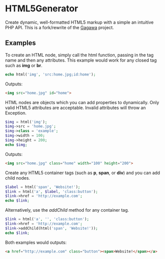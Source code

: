 HTML5Generator
==============

Create dynamic, well-formatted HTML5 markup with a simple an intuitive PHP API. This is a fork/rewrite of the [Gagawa](https://code.google.com/p/gagawa/) project. 

Examples
----------

To create an HTML node, simply call the html function, passing in the tag name and then any attributes. This example would work for any closed tag such as **img** or **br**.

```php
echo html('img', 'src:home.jpg;id:home');
```

Outputs:

```html
<img src="home.jpg" id="home">
```

HTML nodes are objects which you can add properties to dynamically. Only valid HTML5 attributes are acceptable. Invalid attributes will throw an Exception.


```php
$img = html('img');
$img->src = 'home.jpg';
$img->class = 'example';
$img->width = 100;
$img->height = 200;
echo $img;
```

Outputs:

```html
<img src="home.jpg" class="home" width="100" height="200">
```

Create any HTML5 container tags (such as **p**, **span**, or **div**) and you can add child nodes. 

```php
$label = html('span', 'Website!');
$link = html('a', $label, 'class:button');
$link->href = 'http://example.com';
echo $link;    
```
Alternatively, use the *addChild* method for any container tag.
```php
$link = html('a', '', 'class:button');
$link->href = 'http://example.com';
$link->addChild(html('span', 'Website!'));
echo $link;    
```
Both examples would outputs:
```html
<a href="http://example.com" class="button"><span>Website!</span></a>
```
